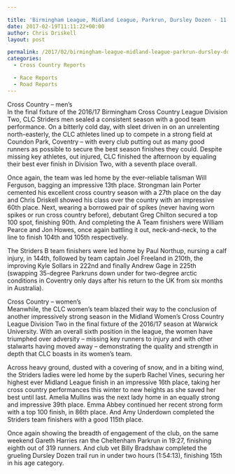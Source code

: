 ```yaml
---

title: 'Birmingham League, Midland League, Parkrun, Dursley Dozen - 11-12 February 2017'
date: 2017-02-19T11:11:22+00:00
author: Chris Driskell
layout: post

permalink: /2017/02/birmingham-league-midland-league-parkrun-dursley-dozen-11-12-february-2017/
categories:
  - Cross Country Reports

  - Race Reports
  - Road Reports
---
```

Cross Country – men’s  
In the final fixture of the 2016/17 Birmingham Cross Country League Division Two, CLC Striders men sealed a consistent season with a good team performance. On a bitterly cold day, with sleet driven in on an unrelenting north-easterly, the CLC athletes lined up to compete in a strong field at Coundon Park, Coventry – with every club putting out as many good runners as possible to secure the best season finishes they could. Despite missing key athletes, out injured, CLC finished the afternoon by equaling their best ever finish in Division Two, with a seventh place overall.

Once again, the team was led home by the ever-reliable talisman Will Ferguson, bagging an impressive 13th place. Strongman Iain Porter cemented his excellent cross country season with a 27th place on the day and Chris Driskell showed his class over the country with an impressive 60th place. Next, wearing a borrowed pair of spikes (never having worn spikes or run cross country before), debutant Greg Chilton secured a top 100 spot, finishing 90th. And completing the A Team finishers were William Pearce and Jon Howes, once again battling it out, neck-and-neck, to the line to finish 104th and 105th respectively.

The Striders B team finishers were led home by Paul Northup, nursing a calf injury, in 144th, followed by team captain Joel Freeland in 210th, the improving Kyle Sollars in 222nd and finally Andrew Gage in 225th (swapping 35-degree Parkruns down under for two-degree arctic conditions in Coventry only days after his return to the UK from six months in Australia).

Cross Country – women’s  
Meanwhile, the CLC women’s team blazed their way to the conclusion of another impressively strong season in the Midland Women’s Cross Country League Division Two in the final fixture of the 2016/17 season at Warwick University. With an overall sixth position in the league, the women have triumphed over adversity – missing key runners to injury and with other stalwarts having moved away – demonstrating the quality and strength in depth that CLC boasts in its women’s team.

Across heavy ground, dusted with a covering of snow, and in a biting wind, the Striders ladies were led home by the superb Rachel Vines, securing her highest ever Midland League finish in an impressive 16th place, taking her cross country performances this winter to new heights as she saved her best until last. Amelia Mullins was the next lady home in an equally strong and impressive 39th place. Emma Abbey continued her recent strong form with a top 100 finish, in 86th place. And Amy Underdown completed the Striders team finishers with a good 115th place.

Once again showing the breadth of engagement of the club, on the same weekend Gareth Harries ran the Cheltenham Parkrun in 19:27, finishing eighth out of 319 runners. And club vet Billy Bradshaw completed the grueling Dursley Dozen trail run in under two hours (1:54:13), finishing 15th in his age category.